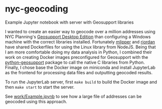 # nyc-geocoding
Example Jupyter notebook with server with Geosupport libraries

I wanted to create an easier way to geocode over a million addresses using NYC
Planning's [Geosupport Desktop
Edition](https://www1.nyc.gov/site/planning/data-maps/open-data/dwn-gde-home.page)
than configuring a Windows machine with the correct libraries installed. Fortunately
[mlipper](https://github.com/mlipper/geosupport-docker) and
[riordan](https://github.com/riordan/nyc-batch-geocoder) have shared Dockerfiles
for using the Linux library from NodeJS. Being that I am more comfortable doing
my data analysis in Python, I combined their work on creating Docker images
preconfigured for Geosupport with the
[python-geosupport](https://github.com/ishiland/python-geosupport) package to
call the native C libraries from Python. Finally, I chose base the Docker image
on miniconda and install JupyterLab as the frontend for processing data files
and outputting geocoded results.

To run the JupyterLab server, first `make build` to build the Docker image and
then `make start` to start the server.

See [work/Example.ipynb](work/Example.ipynb) to see how a large file of addresses can be geocoded
using this approach.
